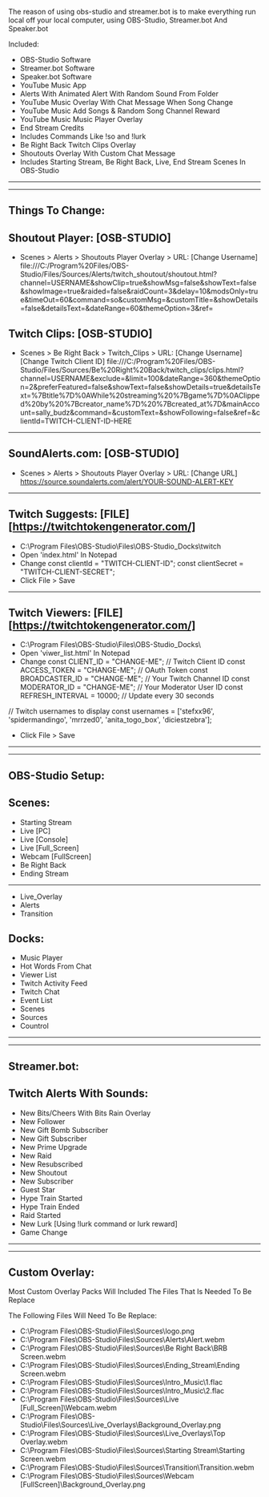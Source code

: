 The reason of using obs-studio and streamer.bot is to make everything run local off your local computer, using OBS-Studio, Streamer.bot And Speaker.bot

Included:
- OBS-Studio Software
- Streamer.bot Software
- Speaker.bot Software
- YouTube Music App
- Alerts With Animated Alert With Random Sound From Folder
- YouTube Music Overlay With Chat Message When Song Change
- YouTube Music Add Songs & Random Song Channel Reward
- YouTube Music Music Player Overlay
- End Stream Credits
- Includes Commands Like !so and !lurk
- Be Right Back Twitch Clips Overlay
- Shoutouts Overlay With Custom Chat Message
- Includes Starting Stream, Be Right Back, Live, End Stream Scenes In OBS-Studio

________________________________________________________________________________________

-----------------
Things To Change:
-----------------

Shoutout Player: [OSB-STUDIO]
-----------------
- Scenes > Alerts > Shoutouts Player Overlay > URL:
[Change Username]
file:///C:/Program%20Files/OBS-Studio/Files/Sources/Alerts/twitch_shoutout/shoutout.html?channel=USERNAME&showClip=true&showMsg=false&showText=false&showImage=true&raided=false&raidCount=3&delay=10&modsOnly=true&timeOut=60&command=so&customMsg=&customTitle=&showDetails=false&detailsText=&dateRange=60&themeOption=3&ref=

Twitch Clips: [OSB-STUDIO]
-----------------
- Scenes > Be Right Back > Twitch_Clips > URL:
[Change Username][Change Twitch Client ID]
file:///C:/Program%20Files/OBS-Studio/Files/Sources/Be%20Right%20Back/twitch_clips/clips.html?channel=USERNAME&exclude=&limit=100&dateRange=360&themeOption=2&preferFeatured=false&showText=false&showDetails=true&detailsText=%7Btitle%7D%0AWhile%20streaming%20%7Bgame%7D%0AClipped%20by%20%7Bcreator_name%7D%20%7Bcreated_at%7D&mainAccount=sally_budz&command=&customText=&showFollowing=false&ref=&clientId=TWITCH-CLIENT-ID-HERE


----------------
SoundAlerts.com: [OSB-STUDIO]
----------------
- Scenes > Alerts > Shoutouts Player Overlay > URL:
[Change URL]
https://source.soundalerts.com/alert/YOUR-SOUND-ALERT-KEY


---------------
Twitch Suggests: [FILE] [https://twitchtokengenerator.com/]
---------------
- C:\Program Files\OBS-Studio\Files\OBS-Studio_Docks\twitch
- Open 'index.html' In Notepad
- Change
const clientId = "TWITCH-CLIENT-ID";
const clientSecret = "TWITCH-CLIENT-SECRET";
- Click File > Save

---------------
Twitch Viewers: [FILE] [https://twitchtokengenerator.com/]
---------------
- C:\Program Files\OBS-Studio\Files\OBS-Studio_Docks\
- Open 'viwer_list.html' In Notepad
- Change
        const CLIENT_ID = "CHANGE-ME"; // Twitch Client ID
        const ACCESS_TOKEN = "CHANGE-ME"; // OAuth Token
        const BROADCASTER_ID = "CHANGE-ME"; // Your Twitch Channel ID
        const MODERATOR_ID = "CHANGE-ME"; // Your Moderator User ID
        const REFRESH_INTERVAL = 10000; // Update every 30 seconds

// Twitch usernames to display
const usernames = ['stefxx96', 'spidermandingo', 'mrrzed0', 'anita_togo_box', 'diciestzebra'];
- Click File > Save



________________________________________________________________________________________

-----------------
OBS-Studio Setup:
-----------------

Scenes:
-------
- Starting Stream
- Live [PC]
- Live [Console]
- Live [Full_Screen]
- Webcam [FullScreen]
- Be Right Back
- Ending Stream
- -------------------
- Live_Overlay
- Alerts
- Transition

Docks:
------
- Music Player
- Hot Words From Chat
- Viewer List
- Twitch Activity Feed
- Twitch Chat
- Event List
- Scenes
- Sources
- Countrol



________________________________________________________________________________________


-------------
Streamer.bot:
-------------

Twitch Alerts With Sounds:
--------------------------
- New Bits/Cheers With Bits Rain Overlay
- New Follower
- New Gift Bomb Subscriber
- New Gift Subscriber
- New Prime Upgrade
- New Raid
- New Resubscribed
- New Shoutout
- New Subscriber
- Guest Star
- Hype Train Started
- Hype Train Ended
- Raid Started
- New Lurk [Using !lurk command or lurk reward]
- Game Change



________________________________________________________________________________________



---------------
Custom Overlay:
---------------

Most Custom Overlay Packs Will Included The Files That Is Needed To Be Replace

The Following Files Will Need To Be Replace:
- C:\Program Files\OBS-Studio\Files\Sources\logo.png
- C:\Program Files\OBS-Studio\Files\Sources\Alerts\Alert.webm
- C:\Program Files\OBS-Studio\Files\Sources\Be Right Back\BRB Screen.webm
- C:\Program Files\OBS-Studio\Files\Sources\Ending_Stream\Ending Screen.webm
- C:\Program Files\OBS-Studio\Files\Sources\Intro_Music\1.flac
- C:\Program Files\OBS-Studio\Files\Sources\Intro_Music\2.flac
- C:\Program Files\OBS-Studio\Files\Sources\Live [Full_Screen]\Webcam.webm
- C:\Program Files\OBS-Studio\Files\Sources\Live_Overlays\Background_Overlay.png
- C:\Program Files\OBS-Studio\Files\Sources\Live_Overlays\Top Overlay.webm
- C:\Program Files\OBS-Studio\Files\Sources\Starting Stream\Starting Screen.webm
- C:\Program Files\OBS-Studio\Files\Sources\Transition\Transition.webm
- C:\Program Files\OBS-Studio\Files\Sources\Webcam [FullScreen]\Background_Overlay.png
